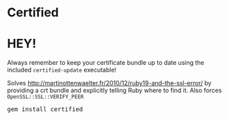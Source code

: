 # Certified

# HEY!

Always remember to keep your certificate bundle up to date using the included `certified-update` executable!

Solves http://martinottenwaelter.fr/2010/12/ruby19-and-the-ssl-error/ by providing a crt bundle and explicitly telling Ruby where to find it. Also forces `OpenSSL::SSL::VERIFY_PEER`

<pre>gem install certified</pre>
